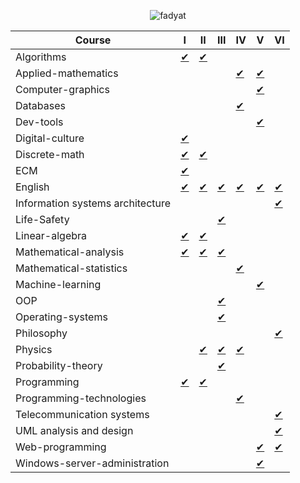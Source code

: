 <p align="center">
    <img src="https://count.getloli.com/get/@fadyat?theme=gelbooru" alt="fadyat" />
</p>

| Course                           | I                                              | II                                         | III                                         | IV                                            | V                                                 | VI                                             |
|----------------------------------|------------------------------------------------|--------------------------------------------|---------------------------------------------|-----------------------------------------------|---------------------------------------------------|------------------------------------------------|
| Algorithms                       | [✔](algorithms/term1)                                | [✔](algorithms/term2)                            |                                             |                                               |                                                   |                                                |
| Applied-mathematics              |                                                |                                            |                                             | [✔](applied-mathematics/IV%20semester)      | [✔](applied-mathematics/V%20semester)           |                                                |
| Computer-graphics                |                                                |                                            |                                             |                                               | [✔](https://github.com/fadyat/itmo-cgg)           |                                                |
| Databases                        |                                                |                                            |                                             | [✔](databases/IV%20semester)                |                                                   |                                                |
| Dev-tools                        |                                                |                                            |                                             |                                               | [✔](https://github.com/fadyat/itmo-devtools)      |                                                |
| Digital-culture                  | [✔](digital-culture/I%20semester)            |                                            |                                             |                                               |                                                   |                                                |
| Discrete-math                    | [✔](discrete-math/I%20semester)              | [✔](discrete-math/II%20semester)         |                                             |                                               |                                                   |                                                |
| ECM                              | [✔](ecm/I%20semester) |                                            |                                             |                                               |                                                   |                                                |
| English                          | [✔](./English/I%20semester)                    | [✔](./English/II%20semester)               | [✔](./English/III%20semester)               | [✔](./English/IV%20semester)                  | [✔](./English/V%20semester)                       | [✔](./English/VI%20semester)                   |
| Information systems architecture |                                                |                                            |                                             |                                               |                                                   | [✔](./ISA/VI%20semester)                       |
| Life-Safety                      |                                                |                                            | [✔](./Life-Safety/III%20semester)           |                                               |                                                   |                                                |
| Linear-algebra                   | [✔](linear-algebra/I%20semester)                      | [✔](linear-algebra/II%20semester)                 |                                             |                                               |                                                   |                                                |
| Mathematical-analysis            | [✔](./Mathematical-analysis/I%20semester)      | [✔](./Mathematical-analysis/II%20semester) | [✔](./Mathematical-analysis/III%20semester) |                                               |                                                   |                                                |
| Mathematical-statistics          |                                                |                                            |                                             | [✔](./Mathematical-statistics/IV%20semester)  |                                                   |                                                |
| Machine-learning                 |                                                |                                            |                                             |                                               | [✔](ml/V%20semester)              |                                                |
| OOP                              |                                                |                                            | [✔](_oop/III%20semester)                   |                                               |                                                   |                                                |
| Operating-systems                |                                                |                                            | [✔](./OS/III%20semester)                    |                                               |                                                   |                                                |
| Philosophy                       |                                                |                                            |                                             |                                               |                                                   | [✔](./Philosophy/VI%20semester)                |
| Physics                          |                                                | [✔](./Physics/II%20semester)               | [✔](./Physics/III%20semester)               | [✔](./Physics/IV%20semester)                  |                                                   |                                                |
| Probability-theory               |                                                |                                            | [✔](./Probability-theory/III%20semester)    |                                               |                                                   |                                                |
| Programming                      | [✔](./Programming/I%20semester)                | [✔](./Programming/II%20semester)           |                                             |                                               |                                                   |                                                |
| Programming-technologies         |                                                |                                            |                                             | [✔](./Programming-Technologies/IV%20semester) |                                                   |                                                |
| Telecommunication systems        |                                                |                                            |                                             |                                               |                                                   | [✔](./Telecommunication-systems/VI%20semester) |
| UML analysis and design          |                                                |                                            |                                             |                                               |                                                   | [✔](./UML/VI%20semester)                       |
| Web-programming                  |                                                |                                            |                                             |                                               | [✔](https://github.com/fadyat/itmo-web)           | [✔](https://github.com/fadyat/itmo-web)        |
| Windows-server-administration    |                                                |                                            |                                             |                                               | [✔](./Windows-Server-Administration/V%20semester) |                                                |
